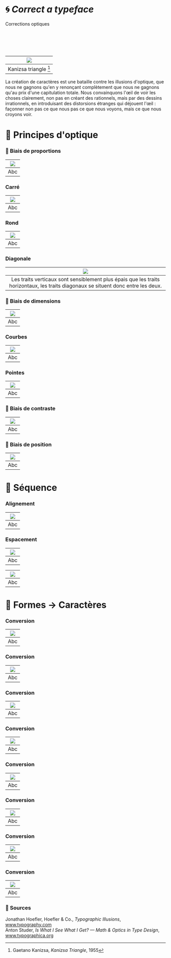 # 🌀 *Correct a typeface*
  Corrections optiques
# &nbsp;

|![](links/Illusion.gif) |
|:---:|
| Kanizsa triangle [^1]           |

La création de caractères est une bataille contre les illusions d'optique, que nous ne gagnons qu'en y renonçant complètement que nous ne gagnons qu'au prix d'une capitulation totale. Nous convainquons l'œil de voir les choses clairement, non pas en créant des rationnels, mais par des dessins irrationnels, en introduisant des distorsions étranges qui déjouent l'œil : façonner non pas ce que nous pas ce que nous voyons, mais ce que nous croyons voir.

# 👀 Principes d'optique

### 🚨 Biais de proportions

|![](links/Contraste.gif) |
|:---:|
| Abc           |

### Carré

|![](links/Carre.gif) |
|:---:|
| Abc           |

### Rond

|![](links/Rond_format.gif) |
|:---:|
| Abc           |

### Diagonale

|![](links/Compositions_lines.gif) |
|:---:|
| Les traits verticaux sont sensiblement plus épais que les traits horizontaux, les traits diagonaux se situent donc entre les deux.           |

### 🚨 Biais de dimensions

|![](links/Taille.gif) |
|:---:|
| Abc           |

### Courbes

|![](links/Rond.gif) |
|:---:|
| Abc          |

### Pointes

|![](links/Triangle.gif) |
|:---:|
| Abc           |

### 🚨 Biais de contraste

|![](links/Compositions_negatif.gif) |
|:---:|
| Abc           |

### 🚨 Biais de position

|![](links/Rond_position.gif) |
|:---:|
| Abc           |

# 🚃 Séquence

### Alignement

|![](links/Compositions_alignement.gif) |
|:---:|
| Abc           |

### Espacement

|![](links/Spacing.gif) |
|:---:|
| Abc           |

|![](links/Espacement.gif) |
|:---:|
| Abc           |

# 🪩 Formes → Caractères

### Conversion

|![](links/Conversion.gif) |
|:---:|
| Abc           |

### Conversion

|![](links/Letters_1.gif) |
|:---:|
| Abc           |

### Conversion

|![](links/Letters_2.gif) |
|:---:|
| Abc           |

### Conversion

|![](links/Letters_3.gif) |
|:---:|
| Abc           |

### Conversion

|![](links/Letters_4.gif) |
|:---:|
| Abc           |

### Conversion

|![](links/Letters_5.gif) |
|:---:|
| Abc           |

### Conversion

|![](links/Letters_6.gif) |
|:---:|
| Abc           |

### Conversion

|![](links/Letters_7.gif) |
|:---:|
| Abc           |

### 📎 Sources

[^1]: Gaetano Kanizsa, *Kanizsa Triangle*, 1955

Jonathan Hoefler, Hoefler & Co., *Typographic Illusions*, www.typography.com  
Anton Studer, *Is What I See What I Get? — Math & Optics in Type Design*, www.typographica.org

